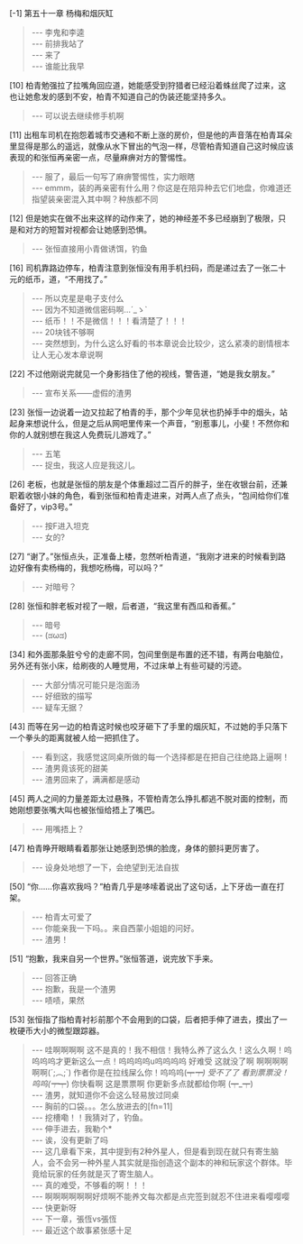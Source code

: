
[-1] 第五十一章 杨梅和烟灰缸
>--- 李鬼和李逵<br>
>--- 前排我站了<br>
>--- 来了<br>
>--- 谁能比我早<br>

[10] 柏青勉强拉了拉嘴角回应道，她能感受到狩猎者已经沿着蛛丝爬了过来，这也让她愈发的感到不安，柏青不知道自己的伪装还能坚持多久。
>--- 可以说去继续修手机啊<br>

[11] 出租车司机在抱怨着城市交通和不断上涨的房价，但是他的声音落在柏青耳朵里显得是那么的遥远，就像从水下冒出的气泡一样，尽管柏青知道自己这时候应该表现的和张恒再亲密一点，尽量麻痹对方的警惕性。
>--- 服了，最后一句写了麻痹警惕性，实力眼瞎<br>
>--- emmm，装的再亲密有什么用？你这是在陪异种去它们地盘，你难道还指望装亲密混入其中啊？种族都不同<br>

[12] 但是她实在做不出来这样的动作来了，她的神经差不多已经崩到了极限，只是和对方的短暂对视都会让她感到恐惧。
>--- 张恒直接用小青做诱饵，钓鱼<br>

[16] 司机靠路边停车，柏青注意到张恒没有用手机扫码，而是递过去了一张二十元的纸币，道，“不用找了。”
>--- 所以克星是电子支付么<br>
>--- 因为不知道微信密码啊…´_ゝ`<br>
>--- 纸币！！不是微信！！！看清楚了！！！<br>
>--- 20块钱不够啊<br>
>--- 突然想到，为什么这么好看的书本章说会比较少，这么紧凑的剧情根本让人无心发本章说啊<br>

[22] 不过他刚说完就见一个身影挡住了他的视线，警告道，“她是我女朋友。”
>--- 宣布关系——虚假的渣男<br>

[23] 张恒一边说着一边又拉起了柏青的手，那个少年见状也扔掉手中的烟头，站起身来想说什么，但是之后从网吧里传来一个声音，“别惹事儿，小斐！不然你和你的人就别想在我这人免费玩儿游戏了。”
>--- 五笔<br>
>--- 捉虫，我这人应是我这儿。<br>

[26] 老板，也就是张恒的朋友是个体重超过二百斤的胖子，坐在收银台前，还兼职着收银小妹的角色，看到张恒和柏青走进来，对两人点了点头，“包间给你们准备好了，vip3号。”
>--- 按F进入坦克<br>
>--- 女的?<br>

[27] “谢了。”张恒点头，正准备上楼，忽然听柏青道，“我刚才进来的时候看到路边好像有卖杨梅的，我想吃杨梅，可以吗？”
>--- 对暗号？<br>

[28] 张恒和胖老板对视了一眼，后者道，“我这里有西瓜和香蕉。”
>--- 暗号<br>
>--- (ಡωಡ)<br>

[34] 和外面那条脏兮兮的走廊不同，包间里倒是布置的还不错，有两台电脑位，另外还有张小床，给刷夜的人睡觉用，不过床单上有些可疑的污迹。
>--- 大部分情况可能只是泡面汤<br>
>--- 好细致的描写<br>
>--- 疑车无据？<br>

[43] 而等在另一边的柏青这时候也咬牙砸下了手里的烟灰缸，不过她的手只落下一个拳头的距离就被人给一把抓住了。
>--- 看到这，我感觉这同桌所做的每一个选择都是在把自己往绝路上逼啊！<br>
>--- 渣男竟该死的甜美<br>
>--- 渣男回来了，满满都是感动<br>

[45] 两人之间的力量差距太过悬殊，不管柏青怎么挣扎都逃不脱对面的控制，而她刚想要张嘴大叫也被张恒给捂上了嘴巴。
>--- 用嘴捂上？<br>

[47] 柏青睁开眼睛看着那张让她感到恐惧的脸庞，身体的颤抖更厉害了。
>--- 设身处地想了一下，会绝望到无法自拔<br>

[50] “你……你喜欢我吗？”柏青几乎是哆嗦着说出了这句话，上下牙齿一直在打架。
>--- 柏青太可爱了<br>
>--- 你能亲我一下吗。。来自西蒙小姐姐的问好。<br>
>--- 渣男！<br>

[51] “抱歉，我来自另一个世界。”张恒答道，说完放下手来。
>--- 回答正确<br>
>--- 抱歉，我是一个渣男<br>
>--- 啧啧，果然<br>

[53] 张恒指了指柏青衬衫前那个不会用到的口袋，后者把手伸了进去，摸出了一枚硬币大小的微型跟踪器。
>--- 哇啊啊啊啊  这不是真的！我不相信！我特么养了这么久！这么久啊！呜呜呜呜才更新这么一点！呜呜呜呜u呜呜呜呜 好难受 这就没了啊 啊啊啊啊啊啊(´;︵;`)  作者你是在拉线屎么你！呜呜呜(┯_┯) 受不了了  看到票票没！呜呜(┯_┯) 你快看啊 这是票票啊  你更新多点就都给你啊  (┯_┯)<br>
>--- 渣男，就知道你不会这么轻易放过同桌<br>
>--- 胸前的口袋。。。怎么放进去的[fn=11]<br>
>--- 挖槽嘞！！我猜对了，钓鱼。<br>
>--- 伸手进去，我勒个*<br>
>--- 诶，没有更新了吗<br>
>--- 这几章看下来，其中提到有2种外星人，但是看到现在就只有寄生脑人，会不会另一种外星人其实就是指创造这个副本的神和玩家这个群体。毕竟给玩家的任务就是灭了寄生脑人。<br>
>--- 真的难受，不够看的啊！！！<br>
>--- 啊啊啊啊啊啊好烦啊不能养文每次都是点完签到就忍不住进来看嘤嘤嘤<br>
>--- 快更新呀<br>
>--- 下一章，張恆vs張恆<br>
>--- 最近这个故事紧张感十足<br>
